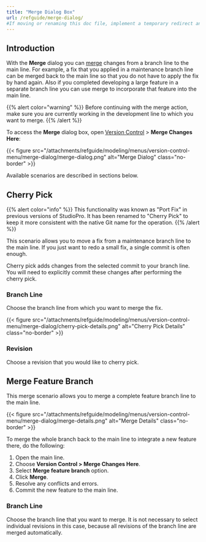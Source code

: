 ```yaml
---
title: "Merge Dialog Box"
url: /refguide/merge-dialog/
#If moving or renaming this doc file, implement a temporary redirect and let the respective team know they should update the URL in the product. See Mapping to Products for more details.
---
```


## Introduction

With the **Merge** dialog you can [merge](/refguide/version-control/#merge) changes from a branch line to the main line. For example, a fix that you applied in a maintenance branch line can be merged back to the main line so that you do not have to apply the fix by hand again. Also if you completed developing a large feature in a separate branch line you can use merge to incorporate that feature into the main line.

{{% alert color="warning" %}}
Before continuing with the merge action, make sure you are currently working in the development line to which you want to merge.
{{% /alert %}}

To access the **Merge** dialog box, open [Version Control](/refguide/version-control-menu/) > **Merge Changes Here**:

{{< figure src="/attachments/refguide/modeling/menus/version-control-menu/merge-dialog/merge-dialog.png" alt="Merge Dialog" class="no-border" >}}

Available scenarios are described in sections below.

## Cherry Pick

{{% alert color="info" %}}
This functionality was known as "Port Fix" in previous versions of StudioPro. It has been renamed to "Cherry Pick" to keep it more consistent with the native Git name for the operation.
{{% /alert %}}

This scenario allows you to move a fix from a maintenance branch line to the main line. If you just want to redo a small fix, a single commit is often enough.

Cherry pick adds changes from the selected commit to your branch line. You will need to explicitly commit these changes after performing the cherry pick.

### Branch Line

Choose the branch line from which you want to merge the fix.

{{< figure src="/attachments/refguide/modeling/menus/version-control-menu/merge-dialog/cherry-pick-details.png" alt="Cherry Pick Details" class="no-border" >}}

### Revision

Choose a revision that you would like to cherry pick.

## Merge Feature Branch

This merge scenario allows you to merge a complete feature branch line to the main line.

{{< figure src="/attachments/refguide/modeling/menus/version-control-menu/merge-dialog/merge-details.png" alt="Merge Details" class="no-border" >}}

To merge the whole branch back to the main line to integrate a new feature there, do the following:

1. Open the main line.
2. Choose **Version Control > Merge Changes Here**.
3. Select **Merge feature branch** option.
4. Click **Merge**.
5. Resolve any conflicts and errors.
6. Commit the new feature to the main line.

### Branch Line

Choose the branch line that you want to merge. It is not necessary to select individual revisions in this case, because all revisions of the branch line are merged automatically.
